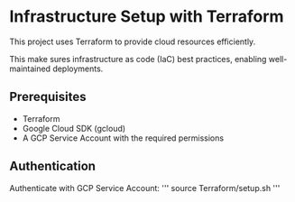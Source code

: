 # Infrastructure Setup with Terraform
This project uses Terraform to provide cloud resources efficiently. 

This make sures infrastructure as code (IaC) best practices, enabling well-maintained deployments.

## Prerequisites

- Terraform
- Google Cloud SDK (gcloud)
- A GCP Service Account with the required permissions

## Authentication

Authenticate with GCP Service Account:
'''
source Terraform/setup.sh
'''
